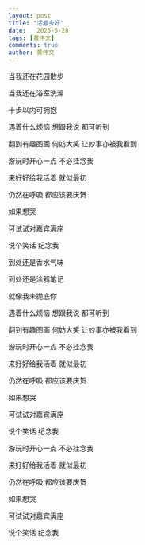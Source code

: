 ```yaml
---
layout: post
title: "活着多好"
date:   2025-5-28
tags: [黄伟文]
comments: true
author: 黄伟文
---
```


当我还在花园散步

当我还在浴室洗澡

十步以内可拥抱

遇着什么烦恼 想跟我说 都可听到

翻到有趣图画 何妨大笑 让妙事亦被我看到

游玩时开心一点 不必挂念我

来好好给我活着 就似最初

仍然在呼吸 都应该要庆贺

如果想哭

可试试对嘉宾满座

说个笑话 纪念我

到处还是香水气味

到处还是涂鸦笔记

就像我未抛底你

遇着什么烦恼 想跟我说 都可听到

翻到有趣图画 何妨大笑 让妙事亦被我看到

游玩时开心一点 不必挂念我

来好好给我活着 就似最初

仍然在呼吸 都应该要庆贺

如果想哭

可试试对嘉宾满座

说个笑话 纪念我

游玩时开心一点 不必挂念我

来好好给我活着 就似最初

仍然在呼吸 都应该要庆贺

如果想哭

可试试对嘉宾满座

说个笑话 纪念我
